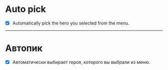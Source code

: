# Auto pick
- [x] Automatically pick the hero you selected from the menu.
---
# Автопик
- [x] Автоматически выбирает героя, которого вы выбрали из меню.